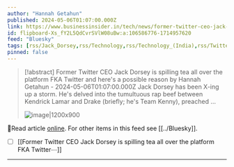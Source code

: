 ```yaml
---
author: "Hannah Getahun"
published: 2024-05-06T01:07:00.000Z
link: https://www.businessinsider.in/tech/news/former-twitter-ceo-jack-dorsey-is-spilling-tea-all-over-the-platform-fka-twitter-and-heres-a-possible-reason/articleshow/109869173.cms
id: flipboard-Xs_fY2L5QdCvrSVlW08uBw:a:106586776-1714957620
feed: "Bluesky"
tags: [rss/Jack_Dorsey,rss/Technology,rss/Technology_(India),rss/Twitter,rss/Bluesky]
pinned: false
---
```

> [!abstract] Former Twitter CEO Jack Dorsey is spilling tea all over the platform FKA Twitter and here's a possible reason by Hannah Getahun - 2024-05-06T01:07:00.000Z
> Jack Dorsey has been X-ing up a storm. He's delved into the tumultuous rap beef between Kendrick Lamar and Drake (briefly; he's Team Kenny), preached …
>
> ![image|1200x900](https://ic-cdn.flipboard.com/businessinsider.in/79803084b1a25a339b8854f8729efb366270425b/_xlarge.jpeg)

🔗Read article [online](https://www.businessinsider.in/tech/news/former-twitter-ceo-jack-dorsey-is-spilling-tea-all-over-the-platform-fka-twitter-and-heres-a-possible-reason/articleshow/109869173.cms). For other items in this feed see [[../Bluesky]].

- [ ] [[Former Twitter CEO Jack Dorsey is spilling tea all over the platform FKA Twitter⋯]]
- - -

